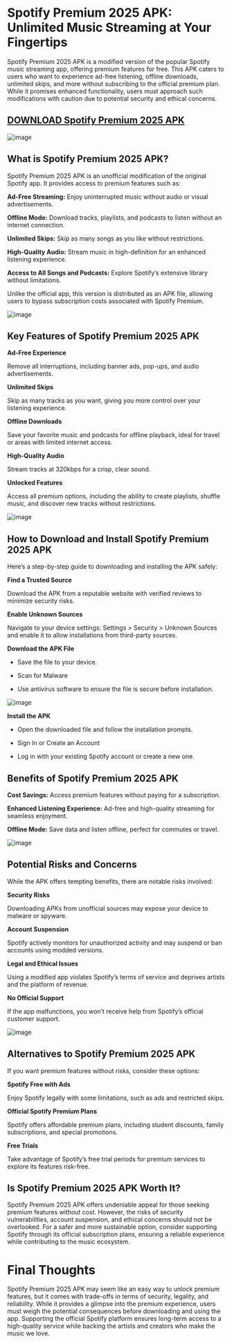 # Spotify Premium 2025 APK: Unlimited Music Streaming at Your Fingertips

Spotify Premium 2025 APK is a modified version of the popular Spotify music streaming app, offering premium features for free. This APK caters to users who want to experience ad-free listening, offline downloads, unlimited skips, and more without subscribing to the official premium plan. While it promises enhanced functionality, users must approach such modifications with caution due to potential security and ethical concerns.

## [DOWNLOAD Spotify Premium 2025 APK](https://modfyp.io/spotify-premium/)

![image](https://github.com/user-attachments/assets/623aa372-a0fb-4cb7-898c-6f56ab8b6f3b)


## What is Spotify Premium 2025 APK?

Spotify Premium 2025 APK is an unofficial modification of the original Spotify app. It provides access to premium features such as:

**Ad-Free Streaming:** Enjoy uninterrupted music without audio or visual advertisements.

**Offline Mode:** Download tracks, playlists, and podcasts to listen without an internet connection.

**Unlimited Skips:** Skip as many songs as you like without restrictions.

**High-Quality Audio:** Stream music in high-definition for an enhanced listening experience.

**Access to All Songs and Podcasts:** Explore Spotify’s extensive library without limitations.

Unlike the official app, this version is distributed as an APK file, allowing users to bypass subscription costs associated with Spotify Premium.

![image](https://github.com/user-attachments/assets/c81fa539-aee0-4691-b0d8-3eefa0073f8c)


## Key Features of Spotify Premium 2025 APK

**Ad-Free Experience**

Remove all interruptions, including banner ads, pop-ups, and audio advertisements.

**Unlimited Skips**

Skip as many tracks as you want, giving you more control over your listening experience.

**Offline Downloads**

Save your favorite music and podcasts for offline playback, ideal for travel or areas with limited internet access.

**High-Quality Audio**

Stream tracks at 320kbps for a crisp, clear sound.

**Unlocked Features**

Access all premium options, including the ability to create playlists, shuffle music, and discover new tracks without restrictions.

![image](https://github.com/user-attachments/assets/1d3bee3f-2952-48ff-b34f-6852c3e296af)


## How to Download and Install Spotify Premium 2025 APK

Here’s a step-by-step guide to downloading and installing the APK safely:

**Find a Trusted Source**

Download the APK from a reputable website with verified reviews to minimize security risks.

**Enable Unknown Sources**

Navigate to your device settings: Settings > Security > Unknown Sources and enable it to allow installations from third-party sources.

**Download the APK File**

- Save the file to your device.

- Scan for Malware

- Use antivirus software to ensure the file is secure before installation.

![image](https://github.com/user-attachments/assets/77451571-1544-40e4-a1b0-172ae8234fb6)


**Install the APK**

- Open the downloaded file and follow the installation prompts.

- Sign In or Create an Account

- Log in with your existing Spotify account or create a new one.

## Benefits of Spotify Premium 2025 APK

**Cost Savings:** Access premium features without paying for a subscription.

**Enhanced Listening Experience:** Ad-free and high-quality streaming for seamless enjoyment.

**Offline Mode:** Save data and listen offline, perfect for commutes or travel.

![image](https://github.com/user-attachments/assets/7976f6d8-ddf2-4241-a636-fa3b7a1ad38b)


## Potential Risks and Concerns

While the APK offers tempting benefits, there are notable risks involved:

**Security Risks**

Downloading APKs from unofficial sources may expose your device to malware or spyware.

**Account Suspension**

Spotify actively monitors for unauthorized activity and may suspend or ban accounts using modded versions.

**Legal and Ethical Issues**

Using a modified app violates Spotify’s terms of service and deprives artists and the platform of revenue.

**No Official Support**

If the app malfunctions, you won’t receive help from Spotify’s official customer support.

![image](https://github.com/user-attachments/assets/6e7b71af-cd53-4f7b-90af-4ba095314769)


## Alternatives to Spotify Premium 2025 APK

If you want premium features without risks, consider these options:

**Spotify Free with Ads**

Enjoy Spotify legally with some limitations, such as ads and restricted skips.

**Official Spotify Premium Plans**

Spotify offers affordable premium plans, including student discounts, family subscriptions, and special promotions.

**Free Trials**

Take advantage of Spotify’s free trial periods for premium services to explore its features risk-free.

## Is Spotify Premium 2025 APK Worth It?

Spotify Premium 2025 APK offers undeniable appeal for those seeking premium features without cost. However, the risks of security vulnerabilities, account suspension, and ethical concerns should not be overlooked. For a safer and more sustainable option, consider supporting Spotify through its official subscription plans, ensuring a reliable experience while contributing to the music ecosystem.

# Final Thoughts
Spotify Premium 2025 APK may seem like an easy way to unlock premium features, but it comes with trade-offs in terms of security, legality, and reliability. While it provides a glimpse into the premium experience, users must weigh the potential consequences before downloading and using the app. Supporting the official Spotify platform ensures long-term access to a high-quality service while backing the artists and creators who make the music we love.
